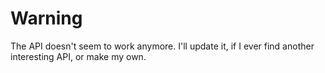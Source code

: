 # Warning

The API doesn't seem to work anymore. I'll update it, if I ever find another interesting API, or make my own.
